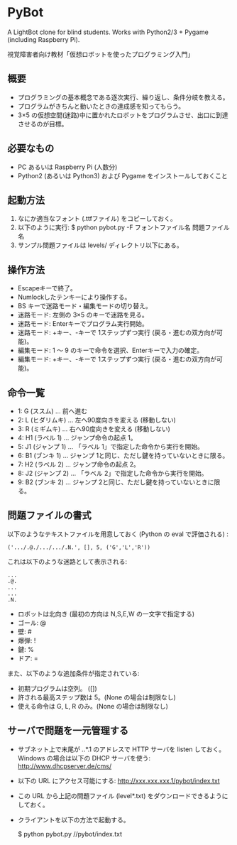 # PyBot

A LightBot clone for blind students.
Works with Python2/3 + Pygame (including Raspberry Pi).

視覚障害者向け教材「仮想ロボットを使ったプログラミング入門」

概要
----
  * プログラミングの基本概念である逐次実行、繰り返し、条件分岐を教える。
  * プログラムがきちんと動いたときの達成感を知ってもらう。
  * 3×5 の仮想空間(迷路)中に置かれたロボットをプログラムさせ、出口に到達させるのが目標。

必要なもの
----------
  * PC あるいは Raspberry Pi (人数分)
  * Python2 (あるいは Python3) および Pygame をインストールしておくこと

起動方法
--------

 1. なにか適当なフォント (.ttfファイル) をコピーしておく。
 2. 以下のように実行:
    $ python pybot.py -F フォントファイル名 問題ファイル名
 3. サンプル問題ファイルは levels/ ディレクトリ以下にある。

操作方法
--------

  * Escapeキーで終了。
  * Numlockしたテンキーにより操作する。
  * BS キーで迷路モード・編集モードの切り替え。
  * 迷路モード: 左側の 3×5 のキーで迷路を見る。
  * 迷路モード: Enterキーでプログラム実行開始。
  * 迷路モード: +キー、-キーで 1ステップずつ実行 (戻る・進むの双方向が可能)。
  * 編集モード: 1 〜 9 のキーで命令を選択、Enterキーで入力の確定。
  * 編集モード: +キー、-キーで 1ステップずつ実行 (戻る・進むの双方向が可能)。

命令一覧
--------

  * 1: G (ススム) … 前へ進む
  * 2: L (ヒダリムキ) … 左へ90度向きを変える (移動しない)
  * 3: R (ミギムキ) … 右へ90度向きを変える (移動しない)
  * 4: H1 (ラベル 1) … ジャンプ命令の起点 1。
  * 5: J1 (ジャンプ 1) … 「ラベル 1」で指定した命令から実行を開始。
  * 6: B1 (ブンキ 1) … ジャンプ 1と同じ、ただし鍵を持っていないときに限る。
  * 7: H2 (ラベル 2) … ジャンプ命令の起点 2。
  * 8: J2 (ジャンプ 2) … 「ラベル 2」で指定した命令から実行を開始。
  * 9: B2 (ブンキ 2) … ジャンプ 2と同じ、ただし鍵を持っていないときに限る。

問題ファイルの書式
------------------
以下のようなテキストファイルを用意しておく (Python の eval で評価される) :

    ('.../.@./.../.../.N.', [], 5, ('G','L','R'))

これは以下のような迷路として表示される:

    ...
    .@.
    ...
    ...
    .N.

  * ロボットは北向き (最初の方向は N,S,E,W の一文字で指定する)
  * ゴール: @
  * 壁: #
  * 爆弾: !
  * 鍵: %
  * ドア: =

また、以下のような追加条件が指定されている:

  * 初期プログラムは空列。 ([])
  * 許される最高ステップ数は 5。(None の場合は制限なし)
  * 使える命令は G, L, R のみ。(None の場合は制限なし)

サーバで問題を一元管理する
--------------------------

  * サブネット上で末尾が *.*.*.1 のアドレスで HTTP サーバを listen しておく。
    Windows の場合は以下の DHCP サーバを使う: http://www.dhcpserver.de/cms/ 
  * 以下の URL にアクセス可能にする:
    http://xxx.xxx.xxx.1/pybot/index.txt
  * この URL から上記の問題ファイル (level*.txt) をダウンロードできるようにしておく。
  * クライアントを以下の方法で起動する。
  
    $ python pybot.py //pybot/index.txt
